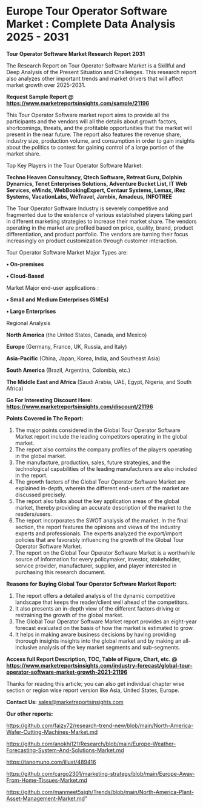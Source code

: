 # Europe Tour Operator Software Market : Complete Data Analysis 2025 - 2031

<strong>Tour Operator Software Market Research Report 2031</strong>

The Research Report on Tour Operator Software Market is a Skillful and Deep Analysis of the Present Situation and Challenges. This research report also analyzes other important trends and market drivers that will affect market growth over 2025-2031.

<strong>Request Sample Report @ <a href=https://www.marketreportsinsights.com/sample/21196>https://www.marketreportsinsights.com/sample/21196</a></strong>

This Tour Operator Software market report aims to provide all the participants and the vendors will all the details about growth factors, shortcomings, threats, and the profitable opportunities that the market will present in the near future. The report also features the revenue share, industry size, production volume, and consumption in order to gain insights about the politics to contest for gaining control of a large portion of the market share.

Top Key Players in the Tour Operator Software Market:

<strong>Techno Heaven Consultancy, Qtech Software, Retreat Guru, Dolphin Dynamics, Tenet Enterprises Solutions, Adventure Bucket List, IT Web Services, eMinds, WebBookingExpert, Centaur Systems, Lemax, iRez Systems, VacationLabs, WeTravel, Jambix, Amadeus, INFOTREE</strong>

The Tour Operator Software Industry is severely competitive and fragmented due to the existence of various established players taking part in different marketing strategies to increase their market share. The vendors operating in the market are profiled based on price, quality, brand, product differentiation, and product portfolio. The vendors are turning their focus increasingly on product customization through customer interaction.

Tour Operator Software Market Major Types are:

<strong>• On-premises

• Cloud-Based</strong>

Market Major end-user applications :

<strong>• Small and Medium Enterprises (SMEs)

• Large Enterprises</strong>

Regional Analysis

</u><strong><b>North America</b></strong> (the United States, Canada, and Mexico)

<strong><b>Europe </b></strong>(Germany, France, UK, Russia, and Italy)

<strong><b>Asia-Pacific</b></strong> (China, Japan, Korea, India, and Southeast Asia)

<strong><b>South America</b></strong> (Brazil, Argentina, Colombia, etc.)

<strong><b>The Middle East and Africa</b></strong> (Saudi Arabia, UAE, Egypt, Nigeria, and South Africa)

<strong>Go For Interesting Discount Here: <a href=https://www.marketreportsinsights.com/discount/21196>https://www.marketreportsinsights.com/discount/21196</a></strong>

<strong>Points Covered in The Report:</strong>
<ol>
  <li>The major points considered in the Global Tour Operator Software Market report include the leading competitors operating in the global market.</li>
  <li>The report also contains the company profiles of the players operating in the global market.</li>
  <li>The manufacture, production, sales, future strategies, and the technological capabilities of the leading manufacturers are also included in the report.</li>
  <li>The growth factors of the Global Tour Operator Software Market are explained in-depth, wherein the different end-users of the market are discussed precisely.</li>
  <li>The report also talks about the key application areas of the global market, thereby providing an accurate description of the market to the readers/users.</li>
  <li>The report incorporates the SWOT analysis of the market. In the final section, the report features the opinions and views of the industry experts and professionals. The experts analyzed the export/import policies that are favorably influencing the growth of the Global Tour Operator Software Market.</li>
  <li>The report on the Global Tour Operator Software Market is a worthwhile source of information for every policymaker, investor, stakeholder, service provider, manufacturer, supplier, and player interested in purchasing this research document.</li>
</ol>
<strong>Reasons for Buying Global Tour Operator Software Market Report:</strong>

<ol>
  <li>The report offers a detailed analysis of the dynamic competitive landscape that keeps the reader/client well ahead of the competitors.</li>
  <li>It also presents an in-depth view of the different factors driving or restraining the growth of the global market.</li>
  <li>The Global Tour Operator Software Market report provides an eight-year forecast evaluated on the basis of how the market is estimated to grow.</li>
  <li>It helps in making aware business decisions by having providing thorough insights insights into the global market and by making an all-inclusive analysis of the key market segments and sub-segments.</li>
</ol>
<strong>Access full Report Description, TOC, Table of Figure, Chart, etc. @ <a href=https://www.marketreportsinsights.com/industry-forecast/global-tour-operator-software-market-growth-2021-21196>https://www.marketreportsinsights.com/industry-forecast/global-tour-operator-software-market-growth-2021-21196</a></strong>


Thanks for reading this article; you can also get individual chapter wise section or region wise report version like Asia, United States, Europe.

<strong>Contact Us:</strong>
sales@marketreportsinsights.com

<strong>Our other reports:</strong>

<a href=https://github.com/faizy72/research-trend-new/blob/main/North-America-Wafer-Cutting-Machines-Market.md>https://github.com/faizy72/research-trend-new/blob/main/North-America-Wafer-Cutting-Machines-Market.md</a>

<a href=https://github.com/anokhi121/Research/blob/main/Europe-Weather-Forecasting-System-And-Solutions-Market.md>https://github.com/anokhi121/Research/blob/main/Europe-Weather-Forecasting-System-And-Solutions-Market.md</a>

<a href=https://tanomuno.com/illust/489416>https://tanomuno.com/illust/489416</a>

<a href=https://github.com/cargo2301/marketing-strategy/blob/main/Europe-Away-From-Home-Tissues-Market.md>https://github.com/cargo2301/marketing-strategy/blob/main/Europe-Away-From-Home-Tissues-Market.md</a>

<a href=https://github.com/manmeet5sigh/Trends/blob/main/North-America-Plant-Asset-Management-Market.md>https://github.com/manmeet5sigh/Trends/blob/main/North-America-Plant-Asset-Management-Market.md</a>"
